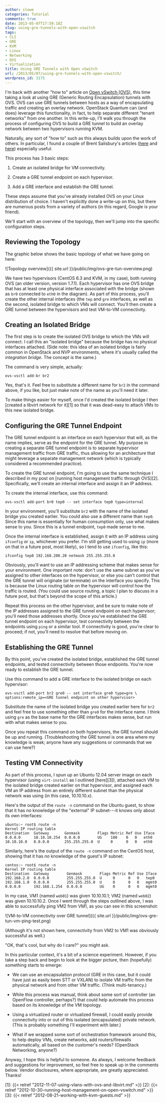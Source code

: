 ```yaml
---
author: slowe
categories: Tutorial
comments: true
date: 2013-05-07T17:59:18Z
slug: using-gre-tunnels-with-open-vswitch
tags:
- CLI
- GRE
- KVM
- Linux
- Networking
- OVS
- Virtualization
title: Using GRE Tunnels with Open vSwitch
url: /2013/05/07/using-gre-tunnels-with-open-vswitch/
wordpress_id: 3175
---
```


I'm back with another "how to" article on [Open vSwitch (OVS)](http://openvswitch.org/), this time taking a look at using GRE (Generic Routing Encapsulation) tunnels with OVS. OVS can use GRE tunnels between hosts as a way of encapsulating traffic and creating an overlay network. OpenStack Quantum can (and does) leverage this functionality, in fact, to help separate different "tenant networks" from one another. In this write-up, I'll walk you through the process of configuring OVS to build a GRE tunnel to build an overlay network between two hypervisors running KVM.

Naturally, any sort of "how to" such as this always builds upon the work of others. In particular, I found a couple of Brent Salisbury's articles ([here](http://networkstatic.net/open-vswitch-gre-tunnel-configuration/) and [here](http://networkstatic.net/configuring-vxlan-and-gre-tunnels-on-openvswitch/)) especially useful.

This process has 3 basic steps:

1. Create an isolated bridge for VM connectivity.

2. Create a GRE tunnel endpoint on each hypervisor.

3. Add a GRE interface and establish the GRE tunnel.

These steps assume that you've already installed OVS on your Linux distribution of choice. I haven't explicitly done a write-up on this, but there are numerous posts from a variety of authors (in this regard, Google is your friend).

We'll start with an overview of the topology, then we'll jump into the specific configuration steps.

## Reviewing the Topology

The graphic below shows the basic topology of what we have going on here:

![Topology overview]({{ site.url }}/public/img/ovs-gre-tun-overview.png)

We have two hypervisors (CentOS 6.3 and KVM, in my case), both running OVS (an older version, version 1.7.1). Each hypervisor has one OVS bridge that has at least one physical interface associated with the bridge (shown as `br0` connected to `eth0` in the diagram). As part of this process, you'll create the other internal interfaces (the `tep` and `gre` interfaces, as well as the second, isolated bridge to which VMs will connect. You'll then create a GRE tunnel between the hypervisors and test VM-to-VM connectivity.

## Creating an Isolated Bridge

The first step is to create the isolated OVS bridge to which the VMs will connect. I call this an "isolated bridge" because the bridge has no physical interfaces attached. (Side note: this idea of an isolated bridge is fairly common in OpenStack and NVP environments, where it's usually called the _integration bridge_. The concept is the same.)

The command is very simple, actually:

    ovs-vsctl add-br br2

Yes, that's it. Feel free to substitute a different name for `br2` in the command above, if you like, but just make note of the name as you'll need it later.

To make things easier for myself, once I'd created the isolated bridge I then [created a libvirt network for it][1] so that it was dead-easy to attach VMs to this new isolated bridge.

## Configuring the GRE Tunnel Endpoint

The GRE tunnel endpoint is an interface on each hypervisor that will, as the name implies, serve as the endpoint for the GRE tunnel. My purpose in creating a separate GRE tunnel endpoint is to separate hypervisor management traffic from GRE traffic, thus allowing for an architecture that might leverage a separate management network (which is typically considered a recommended practice).

To create the GRE tunnel endpoint, I'm going to use the same technique I described in my post on [running host management traffic through OVS][2]. Specifically, we'll create an internal interface and assign it an IP address.

To create the internal interface, use this command:

    ovs-vsctl add-port br0 tep0 -- set interface tep0 type=internal

In your environment, you'll substitute `br2` with the name of the isolated bridge you created earlier. You could also use a different name than `tep0`. Since this name is essentially for human consumption only, use what makes sense to you. Since this is a tunnel endpoint, `tep0` made sense to me.

Once the internal interface is established, assign it with an IP address using `ifconfig` or `ip`, whichever you prefer. I'm still getting used to using `ip` (more on that in a future post, most likely), so I tend to use `ifconfig`, like this:

    ifconfig tep0 192.168.200.20 netmask 255.255.255.0

Obviously, you'll want to use an IP addressing scheme that makes sense for your environment. One important note: don't use the same subnet as you've assigned to other interfaces on the hypervisor, or else you can't control that the GRE tunnel will originate (or terminate) on the interface you specify. This is because the Linux routing table on the hypervisor will control how the traffic is routed. (You could use source routing, a topic I plan to discuss in a future post, but that's beyond the scope of this article.)

Repeat this process on the other hypervisor, and be sure to make note of the IP addresses assigned to the GRE tunnel endpoint on each hypervisor; you'll need those addresses shortly. Once you've established the GRE tunnel endpoint on each hypervisor, test connectivity between the endpoints using `ping` or a similar tool. If connectivity is good, you're clear to proceed; if not, you'll need to resolve that before moving on.

## Establishing the GRE Tunnel

By this point, you've created the isolated bridge, established the GRE tunnel endpoints, and tested connectivity between those endpoints. You're now ready to establish the GRE tunnel.

Use this command to add a GRE interface to the isolated bridge on each hypervisor:

    ovs-vsctl add-port br2 gre0 -- set interface gre0 type=gre \
    options:remote_ip=<GRE tunnel endpoint on other hypervisor>

Substitute the name of the isolated bridge you created earlier here for `br2` and feel free to use something other than `gre0` for the interface name. I think using `gre` as the base name for the GRE interfaces makes sense, but run with what makes sense to you.

Once you repeat this command on both hypervisors, the GRE tunnel should be up and running. (Troubleshooting the GRE tunnel is one area where my knowledge is weak; anyone have any suggestions or commands that we can use here?)

## Testing VM Connectivity

As part of this process, I spun up an Ubuntu 12.04 server image on each hypervisor (using `virt-install` as I outlined [here][3]), attached each VM to the isolated bridge created earlier on that hypervisor, and assigned each VM an IP address from an entirely different subnet than the physical network was using (in this case, 10.10.10.x).

Here's the output of the `route -n` command on the Ubuntu guest, to show that it has _no_ knowledge of the "external" IP subnet---it knows only about its own interfaces:

    ubuntu:~ root$ route -n
    Kernel IP routing table
    Destination  Gateway       Genmask        Flags Metric Ref Use Iface
    0.0.0.0      10.10.10.254  0.0.0.0        UG    100    0   0   eth0
    10.10.10.0   0.0.0.0       255.255.255.0  U     0      0   0   eth0

Similarly, here's the output of the `route -n` command on the CentOS host, showing that it has _no_ knowledge of the guest's IP subnet:

    centos:~ root$ route -n
    Kernel IP routing table
    Destination  Gateway        Genmask        Flags Metric Ref Use Iface
    192.168.2.0  0.0.0.0        255.255.255.0  U     0      0   0   tep0
    192.168.1.0  0.0.0.0        255.255.255.0  U     0      0   0   mgmt0
    0.0.0.0      192.168.1.254  0.0.0.0        UG    0      0   0   mgmt0

In my case, VM1 (named `web01`) was given 10.10.10.1; VM2 (named `web02`) was given 10.10.10.2. Once I went through the steps outlined above, I was able to successfully ping VM2 from VM1, as you can see in this screenshot:

![VM-to-VM connectivity over GRE tunnel]({{ site.url }}/public/img/ovs-gre-tun-vm-ping-test.png)

(Although it's not shown here, connectivity from VM2 to VM1 was obviously successful as well.)

"OK, that's cool, but why do I care?" you might ask.

In this particular context, it's a bit of a science experiment. However, if you take a step back and begin to look at the bigger picture, then (hopefully) something starts to emerge:

* We can use an encapsulation protocol (GRE in this case, but it could have just as easily been STT or VXLAN) to isolate VM traffic from the physical network and from other VM traffic. (Think multi-tenancy.)

* While this process was manual, think about some sort of controller (an OpenFlow controller, perhaps?) that could help automate this process based on its knowledge of the VM topology.

* Using a virtualized router or virtualized firewall, I could easily provide connectivity into or out of this isolated (encapsulated) private network. (This is probably something I'll experiment with later.)

* What if we wrapped some sort of orchestration framework around this, to help deploy VMs, create networks, add routers/firewalls automatically, all based on the customer's needs? (OpenStack Networking, anyone?)

Anyway, I hope this is helpful to someone. As always, I welcome feedback and suggestions for improvement, so feel free to speak up in the comments below. Vendor disclosures, where appropriate, are greatly appreciated. Thanks!

[1]: {{< relref "2012-11-07-using-vlans-with-ovs-and-libvirt.md" >}}
[2]: {{< relref "2012-10-30-running-host-management-on-open-vswitch.md" >}}
[3]: {{< relref "2012-08-21-working-with-kvm-guests.md" >}}

